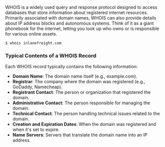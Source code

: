 WHOIS is a widely used query and response protocol designed to access databases that store information about registered internet resources. Primarily associated with domain names, WHOIS can also provide details about IP address blocks and autonomous systems. Think of it as a giant phonebook for the internet, letting you look up who owns or is responsible for various online assets.

```shell-session
$ whois inlanefreight.com
```

### Typical Contents of a WHOIS Record

Each WHOIS record typically contains the following information:

- **Domain Name**: The domain name itself (e.g., example.com).
- **Registrar**: The company where the domain was registered (e.g., GoDaddy, Namecheap).
- **Registrant Contact**: The person or organization that registered the domain.
- **Administrative Contact**: The person responsible for managing the domain.
- **Technical Contact**: The person handling technical issues related to the domain.
- **Creation and Expiration Dates**: When the domain was registered and when it's set to expire.
- **Name Servers**: Servers that translate the domain name into an IP address.